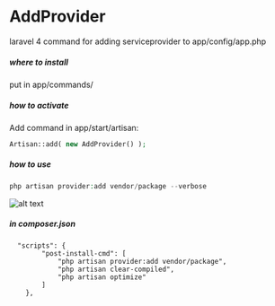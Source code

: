 AddProvider
===========

laravel 4 command for adding serviceprovider to app/config/app.php

##### where to install
put in app/commands/

##### how to activate
Add command in app/start/artisan:

```php
Artisan::add( new AddProvider() );
```

##### how to use

```php
php artisan provider:add vendor/package --verbose
```

![alt text](http://oi61.tinypic.com/8xk11x.jpg "osx bash")


##### in composer.json

```
  "scripts": {
		"post-install-cmd": [
			"php artisan provider:add vendor/package",
			"php artisan clear-compiled",
			"php artisan optimize"
		]
	},
